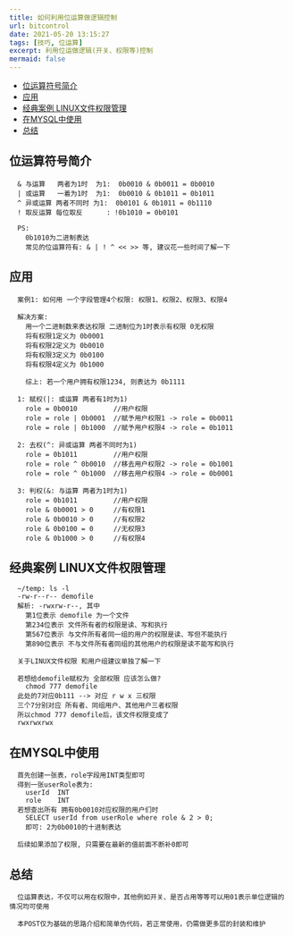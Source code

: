 ```yaml
---
title: 如何利用位运算做逻辑控制
url: bitcontrol
date: 2021-05-20 13:15:27
tags: [技巧, 位运算]
excerpt: 利用位运做逻辑(开关、权限等)控制
mermaid: false
---
```

<!-- markdown-toc GFM -->

* [位运算符号简介](#位运算符号简介)
* [应用](#应用)
* [经典案例 LINUX文件权限管理](#经典案例-linux文件权限管理)
* [在MYSQL中使用](#在mysql中使用)
* [总结](#总结)

<!-- markdown-toc -->

## 位运算符号简介

```plaintext
  & 与运算   两者为1时  为1:  0b0010 & 0b0011 = 0b0010
  | 或运算   一着为1时  为1:  0b0010 & 0b1011 = 0b1011
  ^ 异或运算 两者不同时 为1:  0b0101 & 0b1011 = 0b1110
  ! 取反运算 每位取反      : !0b1010 = 0b0101

  PS:
    0b1010为二进制表达
    常见的位运算符有: & | ! ^ << >> 等, 建议花一些时间了解一下
```

## 应用

```plaintext
  案例1: 如何用 一个字段管理4个权限: 权限1、权限2、权限3、权限4

  解决方案:
    用一个二进制数来表达权限 二进制位为1时表示有权限 0无权限
    将有权限1定义为 0b0001
    将有权限2定义为 0b0010
    将有权限3定义为 0b0100
    将有权限4定义为 0b1000

    综上: 若一个用户拥有权限1234, 则表达为 0b1111

  1: 赋权(|: 或运算 两者有1时为1)
    role = 0b0010         //用户权限
    role = role | 0b0001  //赋予用户权限1 -> role = 0b0011
    role = role | 0b1000  //赋予用户权限4 -> role = 0b1011

  2: 去权(^: 异或运算 两者不同时为1)
    role = 0b1011         //用户权限
    role = role ^ 0b0010  //移去用户权限2 -> role = 0b1001
    role = role ^ 0b1000  //移去用户权限4 -> role = 0b0001

  3: 判权(&: 与运算 两者为1时为1)
    role = 0b1011         //用户权限
    role & 0b0001 > 0     //有权限1
    role & 0b0010 > 0     //有权限2
    role & 0b0100 = 0     //无权限3
    role & 0b1000 > 0     //有权限4
```

## 经典案例 LINUX文件权限管理

```shell
  ~/temp: ls -l
  -rw-r--r-- demofile
  解析: -rwxrw-r--, 其中
    第1位表示 demofile 为一个文件
    第234位表示 文件所有者的权限是读、写和执行
    第567位表示 与文件所有者同一组的用户的权限是读、写但不能执行
    第890位表示 不与文件所有者同组的其他用户的权限是读不能写和执行

  关于LINUX文件权限 和用户组建议单独了解一下

  若想给demofile赋权为 全部权限 应该怎么做?
    chmod 777 demofile
  此处的7对应0b111 --> 对应 r w x 三权限
  三个7分别对应 所有者、同组用户、其他用户三者权限
  所以chmod 777 demofile后，该文件权限变成了
  rwxrwxrwx
```

## 在MYSQL中使用

```plaintext
  首先创建一张表，role字段用INT类型即可
  得到一张userRole表为:
    userId  INT
    role    INT
  若想查出所有 拥有0b0010对应权限的用户们时
    SELECT userId from userRole where role & 2 > 0;
    即可: 2为0b0010的十进制表达

  后续如果添加了权限, 只需要在最新的值前面不断补0即可
```

## 总结

```plaintext
  位运算表达，不仅可以用在权限中，其他例如开关、是否占用等等可以用01表示单位逻辑的情况均可使用

  本POST仅为基础的思路介绍和简单伪代码，若正常使用，仍需做更多层的封装和维护
```
